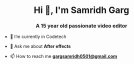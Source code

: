 <h1 align="center">Hi 👋, I'm Samridh Garg</h1>
<h3 align="center">A 15 year old passionate video editor</h3>

- 🔭 I’m currently in Codetech

- 💬 Ask me about **After effects**

- 📫 How to reach me **gargsamridh0501@gmail.com**
